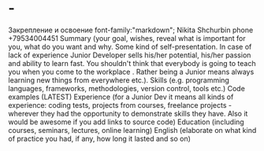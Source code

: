 # -
Закрепление и освоение
font-family:"markdown";
Nikita Shchurbin
phone +79534004451
Summary (your goal, wishes, reveal what is important for you, what do you want and why.
Some kind of self-presentation. In case of lack of experience  Junior Developer sells his/her potential, his/her passion and ability to learn fast. You shouldn't think that everybody is going to teach you when you come to the workplace . Rather being a Junior means always
learning new things from everywhere etc.). Skills (e.g. programming languages, frameworks, methodologies, version control, tools etc.) Code examples (LATEST)
 Experience (for a Junior Dev it means all kinds of experience: coding tests, projects from courses,
freelance projects - wherever they had the opportunity to demonstrate skills they have.
Also it would be awesome if you add links to source code)
 Education (including courses, seminars, lectures, online learning)
 English (elaborate on what kind of practice you had, if any, how long it lasted and so on)